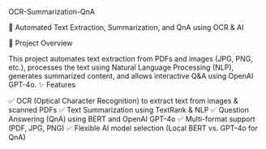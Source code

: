 OCR-Summarization-QnA

🚀 Automated Text Extraction, Summarization, and QnA using OCR & AI

📌 Project Overview

This project automates text extraction from PDFs and images (JPG, PNG, etc.), processes the text using Natural Language Processing (NLP), generates summarized content, and allows interactive Q&A using OpenAI GPT-4o.
✨ Features

✅ OCR (Optical Character Recognition) to extract text from images & scanned PDFs
✅ Text Summarization using TextRank & NLP
✅ Question Answering (QnA) using BERT and OpenAI GPT-4o
✅ Multi-format support (PDF, JPG, PNG)
✅ Flexible AI model selection (Local BERT vs. GPT-4o for QnA)
